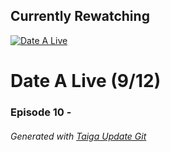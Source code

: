 ﻿
## Currently Rewatching

[![Date A Live](https://s4.anilist.co/file/anilistcdn/media/anime/cover/medium/bx15583-rTuRqDFTM1UZ.png)](https://anilist.co/anime/15583)

# Date A Live (9/12)

### Episode 10 - 

###### *Generated with [Taiga Update Git](https://github.com/nike4613/taiga-update-git)*